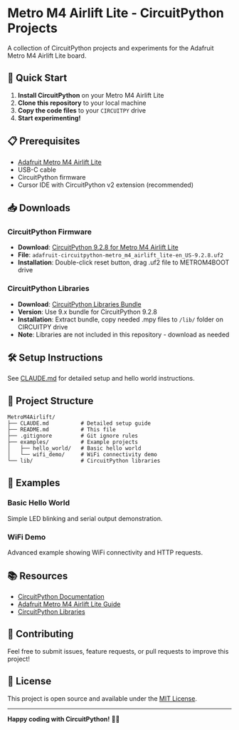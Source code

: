 # Metro M4 Airlift Lite - CircuitPython Projects

A collection of CircuitPython projects and experiments for the Adafruit Metro M4 Airlift Lite board.

## 🚀 Quick Start

1. **Install CircuitPython** on your Metro M4 Airlift Lite
2. **Clone this repository** to your local machine
3. **Copy the code files** to your `CIRCUITPY` drive
4. **Start experimenting!**

## 📋 Prerequisites

- [Adafruit Metro M4 Airlift Lite](https://www.adafruit.com/product/4000)
- USB-C cable
- CircuitPython firmware
- Cursor IDE with CircuitPython v2 extension (recommended)

## 📥 Downloads

### CircuitPython Firmware
- **Download**: [CircuitPython 9.2.8 for Metro M4 Airlift Lite](https://circuitpython.org/board/metro_m4_airlift_lite/)
- **File**: `adafruit-circuitpython-metro_m4_airlift_lite-en_US-9.2.8.uf2`
- **Installation**: Double-click reset button, drag .uf2 file to METROM4BOOT drive

### CircuitPython Libraries
- **Download**: [CircuitPython Libraries Bundle](https://circuitpython.org/libraries)
- **Version**: Use 9.x bundle for CircuitPython 9.2.8
- **Installation**: Extract bundle, copy needed .mpy files to `/lib/` folder on CIRCUITPY drive
- **Note**: Libraries are not included in this repository - download as needed

## 🛠️ Setup Instructions

See [CLAUDE.md](CLAUDE.md) for detailed setup and hello world instructions.

## 📁 Project Structure

```
MetroM4Airlift/
├── CLAUDE.md          # Detailed setup guide
├── README.md          # This file
├── .gitignore         # Git ignore rules
├── examples/          # Example projects
│   ├── hello_world/   # Basic hello world
│   └── wifi_demo/     # WiFi connectivity demo
└── lib/               # CircuitPython libraries
```

## 🔧 Examples

### Basic Hello World
Simple LED blinking and serial output demonstration.

### WiFi Demo
Advanced example showing WiFi connectivity and HTTP requests.

## 📚 Resources

- [CircuitPython Documentation](https://docs.circuitpython.org/)
- [Adafruit Metro M4 Airlift Lite Guide](https://learn.adafruit.com/adafruit-metro-m4-express-airlift-lite)
- [CircuitPython Libraries](https://circuitpython.org/libraries)

## 🤝 Contributing

Feel free to submit issues, feature requests, or pull requests to improve this project!

## 📄 License

This project is open source and available under the [MIT License](LICENSE).

---

**Happy coding with CircuitPython!** 🐍✨
